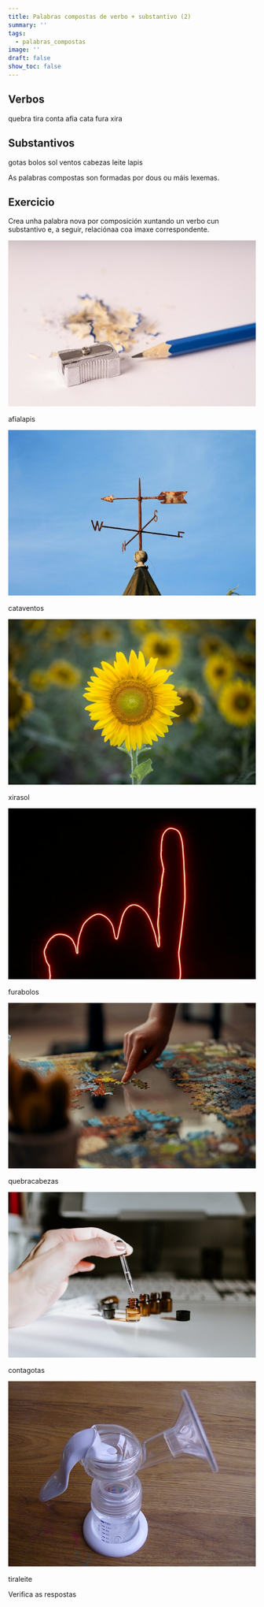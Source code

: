 ```yaml
---
title: Palabras compostas de verbo + substantivo (2)
summary: ''
tags:
  - palabras_compostas
image: ''
draft: false
show_toc: false
---
```

## Verbos

<e-layout>

<e-tag color=2>quebra</e-tag> <e-tag color=2>tira</e-tag> <e-tag color=2>conta</e-tag> <e-tag color=2>afia</e-tag> <e-tag color=2>cata</e-tag>  <e-tag color=2>fura</e-tag> <e-tag color=2>xira</e-tag>

</e-layout>

## Substantivos

<e-layout>

<e-tag color=1>gotas</e-tag> <e-tag color=1>bolos</e-tag> <e-tag color=1>sol</e-tag> <e-tag color=1>ventos</e-tag> <e-tag color=1>cabezas</e-tag>  <e-tag color=1>leite</e-tag> <e-tag color=1>lapis</e-tag> 

</e-layout>

As palabras compostas son formadas por dous ou máis lexemas.

## Exercicio

Crea unha palabra nova por composición xuntando un verbo cun substantivo e, a seguir, relaciónaa coa imaxe correspondente.

![Image](/img/afialapis.jpg)

<e-answer>afialapis</e-answer>

![Image](/img/cataventos.jpg)

<e-answer>cataventos</e-answer>

![Image](/img/xirasol_1.jpg)

<e-answer>xirasol</e-answer> 

![Image](/img/furabolos.jpg)

<e-answer>furabolos</e-answer> 

![Image](/img/quebracabezas.jpg)

<e-answer>quebracabezas</e-answer> 

![Image](/img/conta_gotas.jpg)

<e-answer>contagotas</e-answer> 

![Image](/img/tira_leite.jpg)

<e-answer>tiraleite</e-answer>

<e-validate>Verifica as respostas</e-validate>
